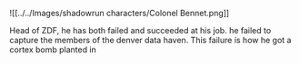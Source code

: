 ![[../../Images/shadowrun characters/Colonel Bennet.png]]

Head of ZDF, he has both failed and succeeded at his job. he failed to capture the members of the denver data haven. This failure is how he got a cortex bomb planted in
